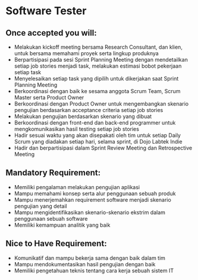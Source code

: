# Software Tester

## Once accepted you will:

- Melakukan kickoff meeting bersama Research Consultant, dan klien, untuk bersama memahami proyek 
  serta lingkup produknya
- Berpartisipasi pada sesi Sprint Planning Meeting dengan mendetailkan setiap job stories menjadi 
  task, melakukan estimasi bobot pekerjaan setiap task
- Menyelesaikan setiap task yang dipilih untuk dikerjakan saat Sprint Planning Meeting  
- Berkoordinasi dengan baik ke sesama anggota Scrum Team, Scrum Master serta Product Owner
- Berkoordinasi dengan Product Owner untuk mengembangkan skenario pengujian berdasarkan acceptance 
  criteria setiap job stories
- Melakukan pengujian berdasarkan skenario yang dibuat
- Berkoordinasi dengan front-end dan back-end programmer untuk mengkomunikasikan hasil testing setiap 
  job stories
- Hadir sesuai waktu yang akan disepakati oleh tim untuk setiap Daily Scrum yang diadakan setiap hari, 
  selama sprint, di Dojo Labtek Indie
- Hadir dan berpartisipasi dalam Sprint Review Meeting dan Retrospective Meeting

## Mandatory Requirement:

- Memiliki pengalaman melakukan pengujian aplikasi
- Mampu memahami konsep serta alur penggunaan sebuah produk
- Mampu menerjemahkan requirement software menjadi skenario pengujian yang detail
- Mampu mengidentifikasikan skenario-skenario ekstrim dalam penggunaan sebuah software
- Memiliki kemampuan analitik yang baik
 
## Nice to Have Requirement:

- Komunikatif dan mampu bekerja sama dengan baik dalam tim
- Mampu mendokumentasikan hasil pengujian dengan baik
- Memiliki pengetahuan teknis tentang cara kerja sebuah sistem IT